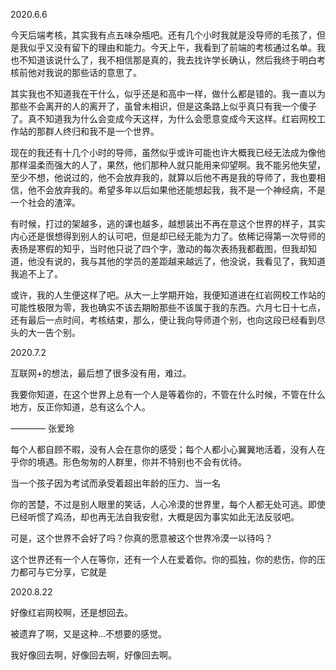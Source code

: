 2020.6.6

​       今天后端考核，其实我有点五味杂瓶吧。还有几个小时我就是没导师的毛孩了，但是我似乎又没有留下的理由和能力。今天上午，我看到了前端的考核通过名单。我也不知道该说什么了，我不相信那是真的，我去找许学长确认，然后我终于明白考核前他对我说的那些话的意思了。

​       其实我也不知道我在干什么，似乎还是和高中一样，做什么都是错的。我一直以为那些不会离开的人的离开了，虽曾未相识，但是这条路上似乎真只有我一个傻子了。真不知道我为什么会变成今天这样，为什么会愿意变成今天这样。红岩网校工作站的那群人终归和我不是一个世界。

​       现在的我还有十几个小时的导师，虽然似乎或许可能也许大概我已经无法成为像他那样温柔而强大的人了，果然，他们那种人就只能用来仰望啊。我不能另他失望，至少不想，他说过的，他不会放弃我的，就算以后他不再是我的导师了，我也要相信，他不会放弃我的。希望多年以后如果他还能想起我，我不是一个神经病，不是一个社会的渣滓。

​        有时候，打过的架越多，逃的课也越多，越想装出不再在意这个世界的样子，其实内心还是很想得到别人的认可吧，但是却已经无能为力了。依稀记得第一次导师的表扬是寒假的知乎，当时他只说了四个字，激动的每次表扬我都截图，但我却知道，他没有说的，我与其他的学员的差距越来越远了，他没说，我看见了，我知道我追不上了。

​        或许，我的人生便这样了吧。从大一上学期开始，我便知道进在红岩网校工作站的可能性极限为零，我也确实不该去期盼那些不该属于我的东西。六月七日十七点，还有最后一点时间，考核结束，那么，便让我向导师道个别，也向这段已经看到尽头的大一告个别。

2020.7.2

互联网+的想法，最后想了很多没有用，难过。

我要你知道，在这个世界上总有一个人是等着你的，不管在什么时候，不管在什么地方，反正你知道，总有这么个人。

———— 张爱玲

每个人都自顾不暇，没有人会在意你的感受；每个人都小心翼翼地活着，没有人在乎你的境遇。形色匆匆的人群里，你并不特别也不会有优待。

当一个孩子因为考试而承受着超出年龄的压力、当一名

你的苦楚，不过是别人眼里的笑话，人心冷漠的世界里，每个人都无处可逃。即使已经听惯了鸡汤，却也再无法自我安慰，大概是因为事实如此无法反驳吧。

可是，这个世界不会好了吗？你真的愿意被这个世界冷漠一以待吗？

这个世界还有一个人在等你，还有一个人在爱着你。你的孤独，你的悲伤，你的压力都可与它分享，它就是

2020.8.22

好像红岩网校啊，还是想回去。

被遗弃了啊，又是这种...不想要的感觉。

我好像回去啊，好像回去啊，好像回去啊。